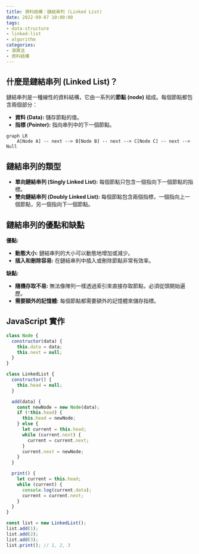 ```yaml
---
title: 資料結構：鏈結串列 (Linked List)
date: 2022-09-07 10:00:00
tags:
- data-structure
- linked-list
- algorithm
categories:
- 演算法
- 資料結構
---
```


## 什麼是鏈結串列 (Linked List)？

鏈結串列是一種線性的資料結構，它由一系列的**節點 (node)** 組成。每個節點都包含兩個部分：

-   **資料 (Data):** 儲存節點的值。
-   **指標 (Pointer):** 指向串列中的下一個節點。

```mermaid
graph LR
    A[Node A] -- next --> B[Node B] -- next --> C[Node C] -- next --> Null
```

## 鏈結串列的類型

-   **單向鏈結串列 (Singly Linked List):** 每個節點只包含一個指向下一個節點的指標。
-   **雙向鏈結串列 (Doubly Linked List):** 每個節點包含兩個指標，一個指向上一個節點，另一個指向下一個節點。

## 鏈結串列的優點和缺點

**優點:**

-   **動態大小:** 鏈結串列的大小可以動態地增加或減少。
-   **插入和刪除容易:** 在鏈結串列中插入或刪除節點非常有效率。

**缺點:**

-   **隨機存取不易:** 無法像陣列一樣透過索引來直接存取節點，必須從頭開始遍歷。
-   **需要額外的記憶體:** 每個節點都需要額外的記憶體來儲存指標。

## JavaScript 實作

```javascript
class Node {
  constructor(data) {
    this.data = data;
    this.next = null;
  }
}

class LinkedList {
  constructor() {
    this.head = null;
  }

  add(data) {
    const newNode = new Node(data);
    if (!this.head) {
      this.head = newNode;
    } else {
      let current = this.head;
      while (current.next) {
        current = current.next;
      }
      current.next = newNode;
    }
  }

  print() {
    let current = this.head;
    while (current) {
      console.log(current.data);
      current = current.next;
    }
  }
}

const list = new LinkedList();
list.add(1);
list.add(2);
list.add(3);
list.print(); // 1, 2, 3
```
